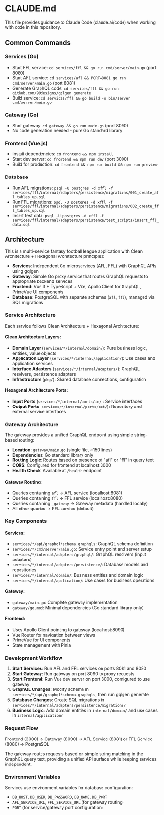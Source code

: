 # CLAUDE.md

This file provides guidance to Claude Code (claude.ai/code) when working with code in this repository.

## Common Commands

### Services (Go)
- Start FFL service: `cd services/ffl && go run cmd/server/main.go` (port 8080)
- Start AFL service: `cd services/afl && PORT=8081 go run cmd/server/main.go` (port 8081)
- Generate GraphQL code: `cd services/ffl && go run github.com/99designs/gqlgen generate`
- Build service: `cd services/ffl && go build -o bin/server cmd/server/main.go`

### Gateway (Go)
- Start gateway: `cd gateway && go run main.go` (port 8090)
- No code generation needed - pure Go standard library

### Frontend (Vue.js)
- Install dependencies: `cd frontend && npm install`
- Start dev server: `cd frontend && npm run dev` (port 3000)
- Build for production: `cd frontend && npm run build && npm run preview`

### Database
- Run AFL migrations: `psql -U postgres -d xffl -f services/ffl/internal/adapters/persistence/migrations/001_create_afl_tables_up.sql`
- Run FFL migrations: `psql -U postgres -d xffl -f services/ffl/internal/adapters/persistence/migrations/002_create_ffl_tables_up.sql`
- Insert test data: `psql -U postgres -d xffl -f services/ffl/internal/adapters/persistence/test_scripts/insert_ffl_data.sql`

## Architecture

This is a multi-service fantasy football league application with Clean Architecture + Hexagonal Architecture principles:

- **Services**: Independent Go microservices (AFL, FFL) with GraphQL APIs using gqlgen
- **Gateway**: Simple Go proxy service that routes GraphQL requests to appropriate backend services
- **Frontend**: Vue 3 + TypeScript + Vite, Apollo Client for GraphQL, PrimeVue UI components
- **Database**: PostgreSQL with separate schemas (`afl`, `ffl`), managed via SQL migrations

### Service Architecture

Each service follows Clean Architecture + Hexagonal Architecture:

#### Clean Architecture Layers:
- **Domain Layer** (`services/*/internal/domain/`): Pure business logic, entities, value objects
- **Application Layer** (`services/*/internal/application/`): Use cases and application services
- **Interface Adapters** (`services/*/internal/adapters/`): GraphQL resolvers, persistence adapters
- **Infrastructure** (`pkg/`): Shared database connections, configuration

#### Hexagonal Architecture Ports:
- **Input Ports** (`services/*/internal/ports/in/`): Service interfaces
- **Output Ports** (`services/*/internal/ports/out/`): Repository and external service interfaces

### Gateway Architecture

The gateway provides a unified GraphQL endpoint using simple string-based routing:

- **Location**: `gateway/main.go` (single file, ~150 lines)
- **Dependencies**: Go standard library only
- **Routing Logic**: Routes based on presence of "afl" or "ffl" in query text
- **CORS**: Configured for frontend at localhost:3000
- **Health Check**: Available at `/health` endpoint

#### Gateway Routing:
- Queries containing `afl` → AFL service (localhost:8081)
- Queries containing `ffl` → FFL service (localhost:8080)
- Queries containing `_gateway` → Gateway metadata (handled locally)
- All other queries → FFL service (default)

### Key Components

#### Services:
- `services/*/api/graphql/schema.graphqls`: GraphQL schema definition
- `services/*/cmd/server/main.go`: Service entry point and server setup
- `services/*/internal/adapters/graphql/`: GraphQL resolvers (input adapters)
- `services/*/internal/adapters/persistence/`: Database models and repositories
- `services/*/internal/domain/`: Business entities and domain logic
- `services/*/internal/application/`: Use cases for business operations

#### Gateway:
- `gateway/main.go`: Complete gateway implementation
- `gateway/go.mod`: Minimal dependencies (Go standard library only)

#### Frontend:
- Uses Apollo Client pointing to gateway (localhost:8090)
- Vue Router for navigation between views
- PrimeVue for UI components
- State management with Pinia

### Development Workflow

1. **Start Services**: Run AFL and FFL services on ports 8081 and 8080
2. **Start Gateway**: Run gateway on port 8090 to proxy requests
3. **Start Frontend**: Run Vue dev server on port 3000, configured to use gateway
4. **GraphQL Changes**: Modify schema in `services/*/api/graphql/schema.graphqls`, then run gqlgen generate
5. **Database Changes**: Create SQL migrations in `services/*/internal/adapters/persistence/migrations/`
6. **Business Logic**: Add domain entities in `internal/domain/` and use cases in `internal/application/`

### Request Flow

Frontend (3000) → Gateway (8090) → AFL Service (8081) or FFL Service (8080) → PostgreSQL

The gateway routes requests based on simple string matching in the GraphQL query text, providing a unified API surface while keeping services independent.

### Environment Variables

Services use environment variables for database configuration:
- `DB_HOST`, `DB_USER`, `DB_PASSWORD`, `DB_NAME`, `DB_PORT`
- `AFL_SERVICE_URL`, `FFL_SERVICE_URL` (for gateway routing)
- `PORT` (for service/gateway port configuration)